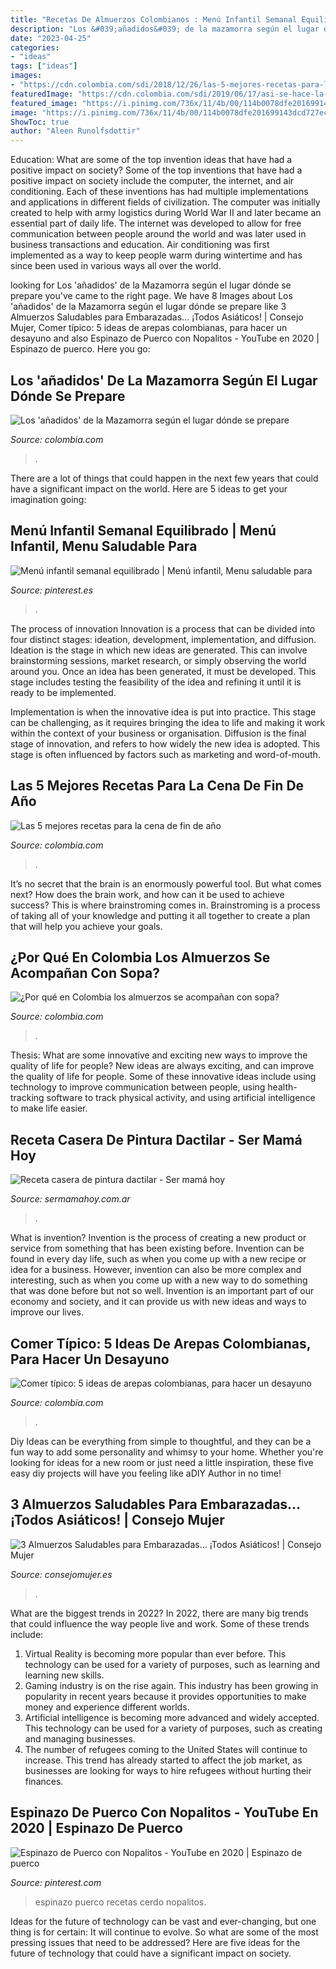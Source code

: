```yaml
---
title: "Recetas De Almuerzos Colombianos : Menú Infantil Semanal Equilibrado"
description: "Los &#039;añadidos&#039; de la mazamorra según el lugar dónde se prepare"
date: "2023-04-25"
categories:
- "ideas"
tags: ["ideas"]
images:
- "https://cdn.colombia.com/sdi/2018/12/26/las-5-mejores-recetas-para-la-cena-de-fin-de-ano-697477.jpg"
featuredImage: "https://cdn.colombia.com/sdi/2019/06/17/asi-se-hace-la-mazamorra-con-sabor-regional-745120.jpg"
featured_image: "https://i.pinimg.com/736x/11/4b/00/114b0078dfe201699143dcd727ecaa86.jpg"
image: "https://i.pinimg.com/736x/11/4b/00/114b0078dfe201699143dcd727ecaa86.jpg"
ShowToc: true
author: "Aleen Runolfsdottir"
---
```



Education: What are some of the top invention ideas that have had a positive impact on society?
Some of the top inventions that have had a positive impact on society include the computer, the internet, and air conditioning. Each of these inventions has had multiple implementations and applications in different fields of civilization. The computer was initially created to help with army logistics during World War II and later became an essential part of daily life. The internet was developed to allow for free communication between people around the world and was later used in business transactions and education. Air conditioning was first implemented as a way to keep people warm during wintertime and has since been used in various ways all over the world.

	

		
looking for Los &#039;añadidos&#039; de la Mazamorra según el lugar dónde se prepare you've came to the right page. We have 8 Images about Los &#039;añadidos&#039; de la Mazamorra según el lugar dónde se prepare like 3 Almuerzos Saludables para Embarazadas… ¡Todos Asiáticos! | Consejo Mujer, Comer típico: 5 ideas de arepas colombianas, para hacer un desayuno and also Espinazo de Puerco con Nopalitos - YouTube en 2020 | Espinazo de puerco. Here you go:
		
    
## Los &#039;añadidos&#039; De La Mazamorra Según El Lugar Dónde Se Prepare

<img loading=lazy src="https://cdn.colombia.com/sdi/2019/06/17/asi-se-hace-la-mazamorra-con-sabor-regional-745120.jpg" onerror="this.onerror=null;this.src='https://tse1.mm.bing.net/th?id=OIP.zLaRNQsqU7Va4tnn7sA93wHaEw&amp;pid=15.1';" alt="Los &#039;añadidos&#039; de la Mazamorra según el lugar dónde se prepare">

_Source: colombia.com_

>. 

	

There are a lot of things that could happen in the next few years that could have a significant impact on the world. Here are 5 ideas to get your imagination going: 

    
## Menú Infantil Semanal Equilibrado | Menú Infantil, Menu Saludable Para

<img loading=lazy src="https://i.pinimg.com/736x/11/4b/00/114b0078dfe201699143dcd727ecaa86.jpg" onerror="this.onerror=null;this.src='https://tse1.mm.bing.net/th?id=OIP.YXuiaSr9U6mR7dQgyvrs0AHaDo&amp;pid=15.1';" alt="Menú infantil semanal equilibrado | Menú infantil, Menu saludable para">

_Source: pinterest.es_

>. 

	

The process of innovation
Innovation is a process that can be divided into four distinct stages: ideation, development, implementation, and diffusion.
Ideation is the stage in which new ideas are generated. This can involve brainstorming sessions, market research, or simply observing the world around you. Once an idea has been generated, it must be developed. This stage includes testing the feasibility of the idea and refining it until it is ready to be implemented.

Implementation is when the innovative idea is put into practice. This stage can be challenging, as it requires bringing the idea to life and making it work within the context of your business or organisation. Diffusion is the final stage of innovation, and refers to how widely the new idea is adopted. This stage is often influenced by factors such as marketing and word-of-mouth.

    
## Las 5 Mejores Recetas Para La Cena De Fin De Año

<img loading=lazy src="https://cdn.colombia.com/sdi/2018/12/26/las-5-mejores-recetas-para-la-cena-de-fin-de-ano-697477.jpg" onerror="this.onerror=null;this.src='https://tse1.mm.bing.net/th?id=OIP.0Bt81VOIyjnIuRU4crGLlQHaEw&amp;pid=15.1';" alt="Las 5 mejores recetas para la cena de fin de año">

_Source: colombia.com_

>. 

	

It’s no secret that the brain is an enormously powerful tool. But what comes next? How does the brain work, and how can it be used to achieve success? This is where brainstroming comes in. Brainstroming is a process of taking all of your knowledge and putting it all together to create a plan that will help you achieve your goals.

    
## ¿Por Qué En Colombia Los Almuerzos Se Acompañan Con Sopa?

<img loading=lazy src="https://cdn.colombia.com/sdi/2019/09/23/por-que-en-colombia-los-almuerzos-se-acompanan-con-sopa-771859.jpg" onerror="this.onerror=null;this.src='https://tse1.mm.bing.net/th?id=OIP.NlBoEFLs1nEcmfwDYDlK7AHaEw&amp;pid=15.1';" alt="¿Por qué en Colombia los almuerzos se acompañan con sopa?">

_Source: colombia.com_

>. 

	

Thesis: What are some innovative and exciting new ways to improve the quality of life for people?
New ideas are always exciting, and can improve the quality of life for people. Some of these innovative ideas include using technology to improve communication between people, using health-tracking software to track physical activity, and using artificial intelligence to make life easier.

    
## Receta Casera De Pintura Dactilar - Ser Mamá Hoy

<img loading=lazy src="https://sermamahoy.com.ar/wp-content/uploads/2020/04/pintura-dactilar-casera-scaled.jpg" onerror="this.onerror=null;this.src='https://tse3.mm.bing.net/th?id=OIP.ZfA6khUlBVWB7ZlB1s-hMwHaE6&amp;pid=15.1';" alt="Receta casera de pintura dactilar - Ser mamá hoy">

_Source: sermamahoy.com.ar_

>. 

	

What is invention?
Invention is the process of creating a new product or service from something that has been existing before. Invention can be found in every day life, such as when you come up with a new recipe or idea for a business. However, invention can also be more complex and interesting, such as when you come up with a new way to do something that was done before but not so well. Invention is an important part of our economy and society, and it can provide us with new ideas and ways to improve our lives.

    
## Comer Típico: 5 Ideas De Arepas Colombianas, Para Hacer Un Desayuno

<img loading=lazy src="https://cdn.colombia.com/sdi/2021/04/20/ideas-arepas-colombianas-911346.jpg" onerror="this.onerror=null;this.src='https://tse2.mm.bing.net/th?id=OIP.1sRIRTofbtphnInTHF8ZaAHaEA&amp;pid=15.1';" alt="Comer típico: 5 ideas de arepas colombianas, para hacer un desayuno">

_Source: colombia.com_

>. 

	

Diy Ideas can be everything from simple to thoughtful, and they can be a fun way to add some personality and whimsy to your home. Whether you're looking for ideas for a new room or just need a little inspiration, these five easy diy projects will have you feeling like aDIY Author in no time!

    
## 3 Almuerzos Saludables Para Embarazadas… ¡Todos Asiáticos! | Consejo Mujer

<img loading=lazy src="https://www.consejomujer.es/wp-content/uploads/2018/10/Almuerzo.jpg" onerror="this.onerror=null;this.src='https://tse3.mm.bing.net/th?id=OIP.4bUy6bUvbdWTI4Bn_nReTwHaF2&amp;pid=15.1';" alt="3 Almuerzos Saludables para Embarazadas… ¡Todos Asiáticos! | Consejo Mujer">

_Source: consejomujer.es_

>. 

	

What are the biggest trends in 2022?
In 2022, there are many big trends that could influence the way people live and work. Some of these trends include: 
1) Virtual Reality is becoming more popular than ever before. This technology can be used for a variety of purposes, such as learning and learning new skills. 
2) Gaming industry is on the rise again. This industry has been growing in popularity in recent years because it provides opportunities to make money and experience different worlds. 
3) Artificial intelligence is becoming more advanced and widely accepted. This technology can be used for a variety of purposes, such as creating and managing businesses. 
4) The number of refugees coming to the United States will continue to increase. This trend has already started to affect the job market, as businesses are looking for ways to hire refugees without hurting their finances.

    
## Espinazo De Puerco Con Nopalitos - YouTube En 2020 | Espinazo De Puerco

<img loading=lazy src="https://i.pinimg.com/736x/cd/71/bf/cd71bf439d842314437d691582670853.jpg" onerror="this.onerror=null;this.src='https://tse3.mm.bing.net/th?id=OIP.bngEd9JTQW0csjY4Sm56hwHaEK&amp;pid=15.1';" alt="Espinazo de Puerco con Nopalitos - YouTube en 2020 | Espinazo de puerco">

_Source: pinterest.com_

>espinazo puerco recetas cerdo nopalitos. 

	

Ideas for the future of technology can be vast and ever-changing, but one thing is for certain: It will continue to evolve. So what are some of the most pressing issues that need to be addressed? Here are five ideas for the future of technology that could have a significant impact on society.

